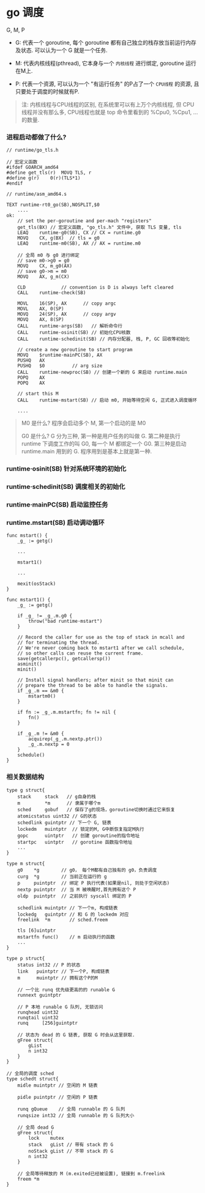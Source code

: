 # go 调度

G, M, P

- G: 代表一个 goroutine, 每个 goroutine 都有自己独立的栈存放当前运行内存及状态. 可以认为一个 G 就是一个任务.

- M: 代表内核线程(pthread), 它本身与一个 `内核线程` 进行绑定, goroutine 运行在M上.

- P: 代表一个资源, 可以认为一个 "有运行任务" 的P占了一个 `CPU线程` 的资源, 且只要处于调度的时候就有P.

> 注: 内核线程与CPU线程的区别, 在系统里可以有上万个内核线程, 但 CPU 线程并没有那么多, CPU线程也就是 top 命令里看到的
%Cpu0, %Cpu1, ...的数量. 


### 进程启动都做了什么?

```cgo
// runtime/go_tls.h

// 宏定义函数
#ifdef GOARCH_amd64
#define	get_tls(r)	MOVQ TLS, r
#define	g(r)	0(r)(TLS*1)
#endif
```

```
// runtime/asm_amd64.s

TEXT runtime·rt0_go(SB),NOSPLIT,$0
    ....
ok:
	// set the per-goroutine and per-mach "registers"
	get_tls(BX) // 宏定义函数, "go_tls.h" 文件中, 获取 TLS 变量, tls
	LEAQ	runtime·g0(SB), CX // CX = runtime.g0
	MOVQ	CX, g(BX)  // tls = g0
	LEAQ	runtime·m0(SB), AX // AX = runtime.m0
    
    // 全局 m0 与 g0 进行绑定
	// save m0->g0 = g0
	MOVQ	CX, m_g0(AX)
	// save g0->m = m0
	MOVQ	AX, g_m(CX)

	CLD				// convention is D is always left cleared
	CALL	runtime·check(SB)

	MOVL	16(SP), AX		// copy argc
	MOVL	AX, 0(SP)
	MOVQ	24(SP), AX		// copy argv
	MOVQ	AX, 8(SP)
	CALL	runtime·args(SB)   // 解析命令行
	CALL	runtime·osinit(SB) // 初始化CPU核数
	CALL	runtime·schedinit(SB) // 内存分配器, 栈, P, GC 回收等初始化

	// create a new goroutine to start program
	MOVQ	$runtime·mainPC(SB), AX
	PUSHQ	AX
	PUSHQ	$0			// arg size
	CALL	runtime·newproc(SB) // 创建一个新的 G 来启动 runtime.main
	POPQ	AX
	POPQ	AX

	// start this M
	CALL	runtime·mstart(SB) // 启动 m0, 开始等待空闲 G, 正式进入调度循环
	
	....
```

> M0 是什么? 程序会启动多个 M, 第一个启动的是 M0
>
> G0 是什么? G 分为三种, 第一种是用户任务的叫做 G. 第二种是执行 runtime 下调度工作的叫 G0, 每一个 M 都绑定一个 
> G0. 第三种是启动 runtime.main 用到的 G. 程序用到是基本上就是第一种.


### runtime·osinit(SB) 针对系统环境的初始化

### runtime·schedinit(SB) 调度相关的初始化

### runtime·mainPC(SB) 启动监控任务


### runtime.mstart(SB) 启动调动循环

```cgo
func mstart() {
	_g_ := getg()

	...
	
	mstart1()

	...
	
	mexit(osStack)
}
```

```cgo
func mstart1() {
	_g_ := getg()

	if _g_ != _g_.m.g0 {
		throw("bad runtime·mstart")
	}

	// Record the caller for use as the top of stack in mcall and
	// for terminating the thread.
	// We're never coming back to mstart1 after we call schedule,
	// so other calls can reuse the current frame.
	save(getcallerpc(), getcallersp())
	asminit()
	minit()

	// Install signal handlers; after minit so that minit can
	// prepare the thread to be able to handle the signals.
	if _g_.m == &m0 {
		mstartm0()
	}

	if fn := _g_.m.mstartfn; fn != nil {
		fn()
	}

	if _g_.m != &m0 {
		acquirep(_g_.m.nextp.ptr())
		_g_.m.nextp = 0
	}
	schedule()
}
```


### 相关数据结构

````cgo
type g struct{
    stack     stack   // g自身的栈 
    m         *m      // 隶属于哪个m 
    sched     gobuf   // 保存了g的现场，goroutine切换时通过它来恢复
    atomicstatus uint32 // G的状态
    schedlink guintptr // 下一个 G, 链表
    lockedm   muintptr  // 锁定的M, G中断恢复指定M执行
    gopc      uintptr   // 创建 goroutine的指令地址
    startpc   uintptr   // gorotine 函数指令地址
    ... 
}

type m struct{
    g0    *g        // g0， 每个M都有自己独有的 g0，负责调度
    curg  *g        // 当前正在运行的 g
    p     puintptr  // 绑定 P 执行代表(如果是nil, 则处于空闲状态)
    nextp puintptr  // 当 M 被唤醒时,首先拥有这个 P
    oldp  puintptr  // 之前执行 syscall 绑定的 P
    
    schedlink muintptr // 下一个m, 构成链表
    lockedg   guintptr // 和 G 的 lockedm 对应
    freelink  *m       // sched.freem  
    
    tls [6]uintptr 
    mstartfn func()    // m 启动执行的函数
    ... 
}

type p struct{
    status int32 // P 的状态
    link   puintptr // 下一个P, 构成链表
    m      muintptr // 拥有这个P的M
    
    // 一个比 runq 优先级更高的的 runable G
    runnext guintptr
    
    // P 本地 runable G 队列, 无锁访问
    runqhead uint32
    runqtail uint32
    runq     [256]guintptr 
    
    // 状态为 dead 的 G 链表, 获取 G 时会从这里获取.
    gFree struct{
        gList
        n int32
    }
}

// 全局的调度 sched
type schedt struct{
    midle muintptr // 空闲的 M 链表
    
    pidle puintptr // 空闲的 P 链表
    
    runq gQueue    // 全局 runnable 的 G 队列
    runqsize int32 // 全局 runnable 的 G 队列大小
    
    // 全局 dead G
    gFree struct{
        lock    mutex
        stack   gList // 带有 stack 的 G
        noStack gList // 不带 stack 的 G
        n int32
    } 
    
    // 全局等待释放的 M (m.exited已经被设置), 链接到 m.freelink
    freem *m 
}

````

